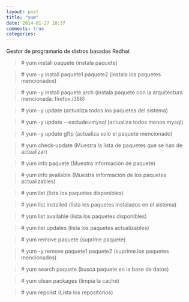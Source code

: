 ```yaml
---
layout: post
title: "yum"
date: 2014-01-27 18:37
comments: true
categories: 
---
```

Gestor de programario de distros basadas Redhat

>\# yum install paquete  (instala paquete)

>\# yum -y install paquete1 paquete2 (instala los paquetes mencionados)

>\# yum -y install paquete.arch (instala paquete con la arquitectura mencionada: firefox.i386)

>\# yum -y update   (actualiza todos los paquetes del sistema)

>\# yum -y update --exclude=mysql (actualiza todos menos mysql)

>\# yum -y update gftp  (actualiza solo el paquete mencionado)

>\# yum check-update   (Muestra la lista de paquetes que se han de actualizar)

>\# yum info paquete    (Muestra información de paquete)

>\# yum info available   (Muestra información de los paquetes actualizables)

>\# yum list     (lista los paquetes disponibles)

>\# yum list installed  (lista los paquetes instalados en el sistema)

>\# yum list available (lista los paquetes disponibles)

>\# yum list updates   (lista los paquetes actualizables)

>\# yum remove paquete (suprime paquete)

>\# yum -y remove paquete1 paquete2  (suprime los paquetes mencionados)

>\# yum search paquete  (busca paquete en la base de datos)

>\# yum clean packages  (limpia la caché)

>\# yum repolist   (Lista los repositorios)

